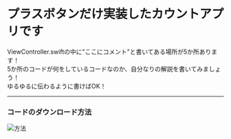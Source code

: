 # プラスボタンだけ実装したカウントアプリです

ViewController.swiftの中に"ここにコメント"と書いてある場所が5か所あります！    
5か所のコードが何をしているコードなのか、自分なりの解説を書いてみましょう！    
ゆるゆるに伝わるように書けばOK！

---

### コードのダウンロード方法
![方法](https://dl.dropboxusercontent.com/s/eono7ywi0ghypw5/codedownload.png?dl=0)

